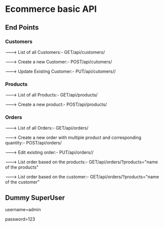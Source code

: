 # Ecommerce basic API

## End Points
### Customers
<p>---> List of all Customers:- GET/api/customers/</p>
<p>---> Create a new Customer:- POST/api/cutomers/</p>
<p>---> Update Existing Customer:- PUT/api/cutomers/<id>/</p>

### Products
<p>---> List of all Products:- GET/api/products/</p>
<p>---> Create a new product:- POST/api/products/</p>

### Orders
<p>---> List of all Orders:- GET/api/orders/</p>
<p>---> Create a new order with multiple product and corresponding quantity:- POST/api/orders/</p>
<p>---> Edit existing order:- PUT/api/orders/<id>/</p>
<p>---> List order based on the products:- GET/api/orders/?products="name of the products"</p>
<p>---> List order based on the customer:- GET/api/orders/?products="name of the customer"</p>

## Dummy SuperUser
<p>username=admin</p>
<p>password=123</p>
